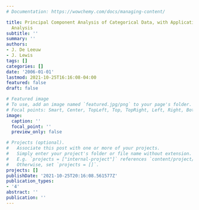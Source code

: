 ```yaml
---
# Documentation: https://wowchemy.com/docs/managing-content/

title: Principal Component Analysis of Categorical Data, with Applications to Roll-Call
  Analysis
subtitle: ''
summary: ''
authors:
- J. De Leeuw
- J. Lewis
tags: []
categories: []
date: '2006-01-01'
lastmod: 2021-10-25T16:16:08-04:00
featured: false
draft: false

# Featured image
# To use, add an image named `featured.jpg/png` to your page's folder.
# Focal points: Smart, Center, TopLeft, Top, TopRight, Left, Right, BottomLeft, Bottom, BottomRight.
image:
  caption: ''
  focal_point: ''
  preview_only: false

# Projects (optional).
#   Associate this post with one or more of your projects.
#   Simply enter your project's folder or file name without extension.
#   E.g. `projects = ["internal-project"]` references `content/project/deep-learning/index.md`.
#   Otherwise, set `projects = []`.
projects: []
publishDate: '2021-10-25T20:16:08.561577Z'
publication_types:
- '4'
abstract: ''
publication: ''
---
```

